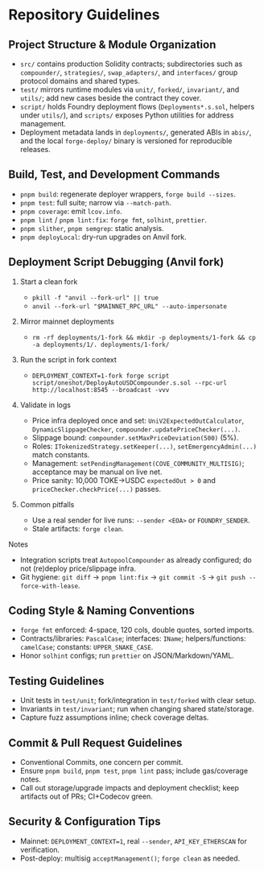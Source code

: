 # Repository Guidelines

## Project Structure & Module Organization

- `src/` contains production Solidity contracts; subdirectories such as `compounder/`, `strategies/`, `swap_adapters/`,
  and `interfaces/` group protocol domains and shared types.
- `test/` mirrors runtime modules via `unit/`, `forked/`, `invariant/`, and `utils/`; add new cases beside the contract
  they cover.
- `script/` holds Foundry deployment flows (`Deployments*.s.sol`, helpers under `utils/`), and `scripts/` exposes Python
  utilities for address management.
- Deployment metadata lands in `deployments/`, generated ABIs in `abis/`, and the local `forge-deploy/` binary is
  versioned for reproducible releases.

## Build, Test, and Development Commands

- `pnpm build`: regenerate deployer wrappers, `forge build --sizes`.
- `pnpm test`: full suite; narrow via `--match-path`.
- `pnpm coverage`: emit `lcov.info`.
- `pnpm lint` / `pnpm lint:fix`: `forge fmt`, `solhint`, `prettier`.
- `pnpm slither`, `pnpm semgrep`: static analysis.
- `pnpm deployLocal`: dry-run upgrades on Anvil fork.

## Deployment Script Debugging (Anvil fork)

1. Start a clean fork

   - `pkill -f "anvil --fork-url" || true`
   - `anvil --fork-url "$MAINNET_RPC_URL" --auto-impersonate`

2. Mirror mainnet deployments

   - `rm -rf deployments/1-fork && mkdir -p deployments/1-fork && cp -a deployments/1/. deployments/1-fork/`

3. Run the script in fork context

   - `DEPLOYMENT_CONTEXT=1-fork forge script script/oneshot/DeployAutoUSDCompounder.s.sol --rpc-url http://localhost:8545 --broadcast -vvv`

4. Validate in logs

   - Price infra deployed once and set: `UniV2ExpectedOutCalculator`, `DynamicSlippageChecker`,
     `compounder.updatePriceChecker(...)`.
   - Slippage bound: `compounder.setMaxPriceDeviation(500)` (5%).
   - Roles: `ITokenizedStrategy.setKeeper(...)`, `setEmergencyAdmin(...)` match constants.
   - Management: `setPendingManagement(COVE_COMMUNITY_MULTISIG)`; acceptance may be manual on live net.
   - Price sanity: 10,000 TOKE→USDC `expectedOut > 0` and `priceChecker.checkPrice(...)` passes.

5. Common pitfalls
   - Use a real sender for live runs: `--sender <EOA>` or `FOUNDRY_SENDER`.
   - Stale artifacts: `forge clean`.

Notes

- Integration scripts treat `AutopoolCompounder` as already configured; do not (re)deploy price/slippage infra.
- Git hygiene: `git diff` → `pnpm lint:fix` → `git commit -S` → `git push --force-with-lease`.

## Coding Style & Naming Conventions

- `forge fmt` enforced: 4-space, 120 cols, double quotes, sorted imports.
- Contracts/libraries: `PascalCase`; interfaces: `IName`; helpers/functions: `camelCase`; constants: `UPPER_SNAKE_CASE`.
- Honor `solhint` configs; run `prettier` on JSON/Markdown/YAML.

## Testing Guidelines

- Unit tests in `test/unit`; fork/integration in `test/forked` with clear setup.
- Invariants in `test/invariant`; run when changing shared state/storage.
- Capture fuzz assumptions inline; check coverage deltas.

## Commit & Pull Request Guidelines

- Conventional Commits, one concern per commit.
- Ensure `pnpm build`, `pnpm test`, `pnpm lint` pass; include gas/coverage notes.
- Call out storage/upgrade impacts and deployment checklist; keep artifacts out of PRs; CI+Codecov green.

## Security & Configuration Tips

- Mainnet: `DEPLOYMENT_CONTEXT=1`, real `--sender`, `API_KEY_ETHERSCAN` for verification.
- Post-deploy: multisig `acceptManagement()`; `forge clean` as needed.
